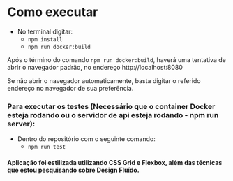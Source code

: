 # Como executar

-   No terminal digitar:
    -   `npm install`
    -   `npm run docker:build`

Após o término do comando `npm run docker:build`, haverá uma tentativa de abrir o navegador padrão, no endereço http://localhost:8080

Se não abrir o navegador automaticamente, basta digitar o referido endereço no navegador de sua preferência.

### Para executar os testes (Necessário que o container Docker esteja rodando ou o servidor de api esteja rodando - npm run server):

-   Dentro do repositório com o seguinte comando:
    -   `npm run test`

#### Aplicação foi estilizada utilizando CSS Grid e Flexbox, além das técnicas que estou pesquisando sobre Design Fluído.
